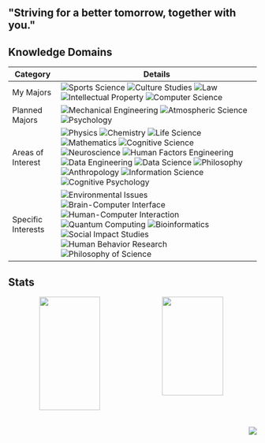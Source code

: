 ## "Striving for a better tomorrow, together with you."

## Knowledge Domains

| **Category** | **Details** |
|--------------|-------------|
| My Majors | ![Sports Science](https://img.shields.io/badge/Sports%20Science-A8E1DB?style=flat-square) ![Culture Studies](https://img.shields.io/badge/Culture%20Studies-A8E1DB?style=flat-square) ![Law](https://img.shields.io/badge/Law-A8E1DB?style=flat-square) ![Intellectual Property](https://img.shields.io/badge/Intellectual%20Property-A8E1DB?style=flat-square) ![Computer Science](https://img.shields.io/badge/Computer%20Science-A8E1DB?style=flat-square) |
| Planned Majors | ![Mechanical Engineering](https://img.shields.io/badge/Mechanical%20Engineering-4285F4?style=flat-square) ![Atmospheric Science](https://img.shields.io/badge/Atmospheric%20Science-4285F4?style=flat-square) ![Psychology](https://img.shields.io/badge/Psychology-4285F4?style=flat-square) |
| Areas of Interest | ![Physics](https://img.shields.io/badge/Physics-A8E1DB?style=flat-square) ![Chemistry](https://img.shields.io/badge/Chemistry-A8E1DB?style=flat-square) ![Life Science](https://img.shields.io/badge/Life%20Science-A8E1DB?style=flat-square) ![Mathematics](https://img.shields.io/badge/Mathematics-A8E1DB?style=flat-square) ![Cognitive Science](https://img.shields.io/badge/Cognitive%20Science-4285F4?style=flat-square) ![Neuroscience](https://img.shields.io/badge/Neuroscience-4285F4?style=flat-square) ![Human Factors Engineering](https://img.shields.io/badge/Human%20Factors%20Engineering-4285F4?style=flat-square) ![Data Engineering](https://img.shields.io/badge/Data%20Engineering-FFFFFF?style=flat-square) ![Data Science](https://img.shields.io/badge/Data%20Science-FFFFFF?style=flat-square) ![Philosophy](https://img.shields.io/badge/Philosophy-FFFFFF?style=flat-square) ![Anthropology](https://img.shields.io/badge/Anthropology-FFFFFF?style=flat-square) ![Information Science](https://img.shields.io/badge/Information%20Science-FFFFFF?style=flat-square) ![Cognitive Psychology](https://img.shields.io/badge/Cognitive%20Psychology-FFFFFF?style=flat-square) |
| Specific Interests | ![Environmental Issues](https://img.shields.io/badge/Environmental%20Issues-FFFFFF?style=flat-square) ![Brain-Computer Interface](https://img.shields.io/badge/Brain--Computer%20Interface-FFFFFF?style=flat-square) ![Human-Computer Interaction](https://img.shields.io/badge/Human--Computer%20Interaction-FFFFFF?style=flat-square) ![Quantum Computing](https://img.shields.io/badge/Quantum%20Computing-FFFFFF?style=flat-square) ![Bioinformatics](https://img.shields.io/badge/Bioinformatics-FFFFFF?style=flat-square) ![Social Impact Studies](https://img.shields.io/badge/Social%20Impact%20Studies-FFFFFF?style=flat-square) ![Human Behavior Research](https://img.shields.io/badge/Human%20Behavior%20Research-FFFFFF?style=flat-square) ![Philosophy of Science](https://img.shields.io/badge/Philosophy%20of%20Science-FFFFFF?style=flat-square) |


## Stats
<div align="center">
<div style="display: flex; width: 100%;">
  <img src="https://github-readme-stats.vercel.app/api?username=allenkang92&show_icons=true&theme=buefy" width="49.5%" height="230">
  <img src="https://github-readme-stats.vercel.app/api/top-langs/?username=allenkang92&layout=compact&theme=buefy" width="49.5%" height="200" >
</div>

<div align="right">
<br><br>
<img src="https://hits.seeyoufarm.com/api/count/incr/badge.svg?url=https%3A%2F%2Fgithub.com%2Fallenkang92%2Fkaggle-badge&count_bg=%23A8E1DB&title_bg=%23555555&icon=&icon_color=%23A8E1DB&title=hits&edge_flat=false">
</div>
